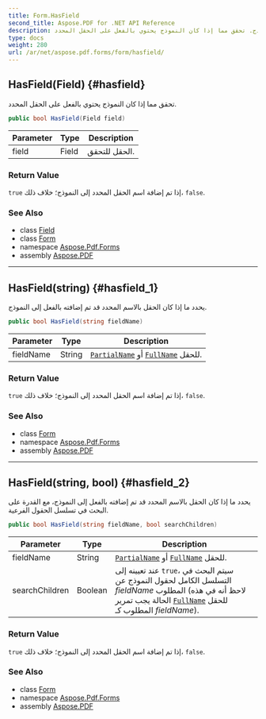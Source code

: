 ```yaml
---
title: Form.HasField
second_title: Aspose.PDF for .NET API Reference
description: طريقة النموذج. تحقق مما إذا كان النموذج يحتوي بالفعل على الحقل المحدد
type: docs
weight: 280
url: /ar/net/aspose.pdf.forms/form/hasfield/
---
```

## HasField(Field) {#hasfield}

تحقق مما إذا كان النموذج يحتوي بالفعل على الحقل المحدد.

```csharp
public bool HasField(Field field)
```

| Parameter | Type | Description |
| --- | --- | --- |
| field | Field | الحقل للتحقق. |

### Return Value

`true` إذا تم إضافة اسم الحقل المحدد إلى النموذج؛ خلاف ذلك، `false`.

### See Also

* class [Field](../../field/)
* class [Form](../)
* namespace [Aspose.Pdf.Forms](../../../aspose.pdf.forms/)
* assembly [Aspose.PDF](../../../)

---

## HasField(string) {#hasfield_1}

يحدد ما إذا كان الحقل بالاسم المحدد قد تم إضافته بالفعل إلى النموذج.

```csharp
public bool HasField(string fieldName)
```

| Parameter | Type | Description |
| --- | --- | --- |
| fieldName | String | [`PartialName`](../../field/partialname/) أو [`FullName`](../../../aspose.pdf.annotations/annotation/fullname/) للحقل. |

### Return Value

`true` إذا تم إضافة اسم الحقل المحدد إلى النموذج؛ خلاف ذلك، `false`.

### See Also

* class [Form](../)
* namespace [Aspose.Pdf.Forms](../../../aspose.pdf.forms/)
* assembly [Aspose.PDF](../../../)

---

## HasField(string, bool) {#hasfield_2}

يحدد ما إذا كان الحقل بالاسم المحدد قد تم إضافته بالفعل إلى النموذج، مع القدرة على البحث في تسلسل الحقول الفرعية.

```csharp
public bool HasField(string fieldName, bool searchChildren)
```

| Parameter | Type | Description |
| --- | --- | --- |
| fieldName | String | [`PartialName`](../../field/partialname/) أو [`FullName`](../../../aspose.pdf.annotations/annotation/fullname/) للحقل. |
| searchChildren | Boolean | عند تعيينه إلى `true`، سيتم البحث في التسلسل الكامل لحقول النموذج عن *fieldName* المطلوب (لاحظ أنه في هذه الحالة يجب تمرير [`FullName`](../../../aspose.pdf.annotations/annotation/fullname/) للحقل المطلوب كـ *fieldName*). |

### Return Value

`true` إذا تم إضافة اسم الحقل المحدد إلى النموذج؛ خلاف ذلك، `false`.

### See Also

* class [Form](../)
* namespace [Aspose.Pdf.Forms](../../../aspose.pdf.forms/)
* assembly [Aspose.PDF](../../../)
